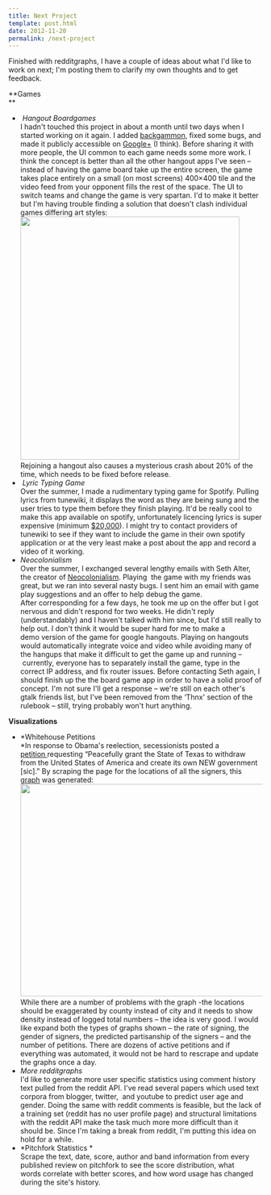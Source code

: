 ```yaml
---
title: Next Project
template: post.html
date: 2012-11-20
permalink: /next-project
---
```

Finished with redditgraphs, I have a couple of ideas about what I'd like to work on next; I'm posting them to clarify my own thoughts and to get feedback.

**Games  
**

*    *Hangout Boardgames*  
    I hadn't touched this project in about a month until two days when I started working on it again. I added [backgammon][1], fixed some bugs, and made it publicly accessible on [Google+][2] (I think). Before sharing it with more people, the UI common to each game needs some more work. I think the concept is better than all the other hangout apps I've seen &#8211; instead of having the game board take up the entire screen, the game takes place entirely on a small (on most screens) 400&#215;400 tile and the video feed from your opponent fills the rest of the space. The UI to switch teams and change the game is very spartan. I'd to make it better but I'm having trouble finding a solution that doesn't clash individual games differing art styles:  
    [<img class="aligncenter size-full wp-image-140" title="Board Game UI" src="http://www.roadtolarissa.com/wp-content/uploads/2012/11/Board-Game-UI.png" alt="" width="434" height="482" />  
    ][3]Rejoining a hangout also causes a mysterious crash about 20% of the time, which needs to be fixed before release.
*    *Lyric Typing Game*  
    Over the summer, I made a rudimentary typing game for Spotify. Pulling lyrics from tunewiki, it displays the word as they are being sung and the user tries to type them before they finish playing. It'd be really cool to make this app available on spotify, unfortunately licencing lyrics is super expensive (minimum [$20,000][4]). I might try to contact providers of tunewiki to see if they want to include the game in their own spotify application or at the very least make a post about the app and record a video of it working.
*   *Neocolonialism*  
    Over the summer, I exchanged several lengthy emails with Seth Alter, the creator of [Neocolonialism][5]. Playing  the game with my friends was great, but we ran into several nasty bugs. I sent him an email with game play suggestions and an offer to help debug the game. After corresponding for a few days, he took me up on the offer but I got nervous and didn't respond for two weeks. He didn't reply (understandably) and I haven't talked with him since, but I'd still really to help out. I don't think it would be super hard for me to make a demo version of the game for google hangouts. Playing on hangouts would automatically integrate voice and video while avoiding many of the hangups that make it difficult to get the game up and running &#8211;  currently, everyone has to separately install the game, type in the correct IP address, and fix router issues. Before contacting Seth again, I should finish up the the board game app in order to have a solid proof of concept. I'm not sure I'll get a response &#8211; we're still on each other's gtalk friends list, but I've been removed from the &#8216;Thnx' section of the rulebook &#8211; still, trying probably won't hurt anything.

**Visualizations**

*   *Whitehouse Petitions  
    *In response to Obama's reelection, secessionists posted a [petition ][6]requesting &#8220;Peacefully grant the State of Texas to withdraw from the United States of America and create its own NEW government \[sic\].&#8221; By scraping the page for the locations of all the signers, this [graph][7] was generated: [<img class="aligncenter size-large wp-image-151" title="T1NYT" src="http://www.roadtolarissa.com/wp-content/uploads/2012/11/T1NYT1-1024x675.png" alt="" width="640" height="421" />][8]While there are a number of problems with the graph -the locations should be exaggerated by county instead of city and it needs to show density instead of logged total numbers &#8211; the idea is very good. I would like expand both the types of graphs shown &#8211; the rate of signing, the gender of signers, the predicted partisanship of the signers &#8211; and the number of petitions. There are dozens of active petitions and if everything was automated, it would not be hard to rescrape and update the graphs once a day.
*   *More redditgraphs*  
    I'd like to generate more user specific statistics using comment history text pulled from the reddit API. I've read several papers which used text corpora from blogger, twitter,  and youtube to predict user age and gender. Doing the same with reddit comments is feasible, but the lack of a training set (reddit has no user profile page) and structural limitations with the reddit API make the task much more more difficult than it should be. Since I'm taking a break from reddit, I'm putting this idea on hold for a while.
*   *Pitchfork Statistics *  
    Scrape the text, date, score, author and band information from every published review on pitchfork to see the score distribution, what words correlate with better scores, and how word usage has changed during the site's history.

 [1]: http://www.roadtolarissa.com/javascript/hangout-boardgames/
 [2]: https://plus.google.com/hangouts/_?gid=687984412875
 [3]: http://www.roadtolarissa.com/wp-content/uploads/2012/11/Board-Game-UI.png
 [4]: https://developer.musixmatch.com/
 [5]: http://subalterngames.com/
 [6]: https://petitions.whitehouse.gov/petition/peacefully-grant-state-texas-withdraw-united-states-america-and-create-its-own-new-government/BmdWCP8B
 [7]: http://www.reddit.com/r/dataisbeautiful/comments/13853n/texas_secession_petition/
 [8]: http://www.roadtolarissa.com/wp-content/uploads/2012/11/T1NYT1.png
